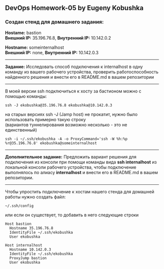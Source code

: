 ## DevOps Homework-05 by Eugeny Kobushka

### Создан стенд для домашнего задания:

**Hostame:** bastion  
**Внешний IP:** 35.196.76.8, **Внутренний IP:** 10.142.0.2

**Hostname:** someinternalhost  
**Внешний IP:** none, **Внутренний IP:** 10.142.0.3
 
***
**Задание:** Исследовать способ подключения к internalhost в одну команду из вашего рабочего устройства,
проверить работоспособность найденного решения и внести его в README.md в вашем репозитории
***  

В моей версии ssh подключиться к хосту за бастионом можно с помощью команды:  
```
ssh -J ekobushka@35.196.76.8 ekobushka@10.142.0.3
```
на старых версиях ssh -J (Jamp host) не прокатит, нужно было использовать примерно такую строку  
(вариантов туннелирования возможно несколько - это не единственный)
```
ssh -i ~/.ssh/ekobushka -A -o ProxyCommand='ssh -W %h:%p %r@35.196.76.8' ekobushka@someinternalhost 
```

***
**Дополнительное задание:** 
Предложить вариант решения для подключения из консоли при помощи команды вида **ssh internalhost** из локальной консоли рабочего устройства, чтобы подключение выполнялось по алиасу **internalhost** и внести его в README.md в вашем репозитории.
***  

Чтобы упростить подключение к хостам нашего стенда для домашней работы нужно создать файл:
```
~/.ssh/config
```
или если он существует, то добавить в него следующие строки
```
Host bastion  
  Hostname 35.196.76.8  
  IdentityFile ~/.ssh/ekobushka  
  User ekobushka  
  
Host internalhost  
  Hostname 10.142.0.3  
  IdentityFile ~/.ssh/ekobushka  
  ProxyJump bastion  
  User ekobushka
```

